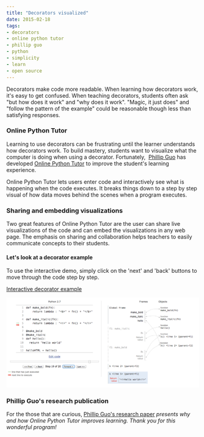 ```yaml
---
title: "Decorators visualized"
date: 2015-02-18
tags:
- decorators
- online python tutor
- phillip guo
- python
- simplicity
- learn
- open source
---
```



Decorators make code more readable. When learning how decorators work, it's
easy to get confused. When teaching decorators, students often ask "but how
does it work" and "why does it work". "Magic, it just does" and "follow the
pattern of the example" could be reasonable though less than satisfying
responses.

### Online Python Tutor

Learning to use decorators can be frustrating until the learner understands
how decorators work. To build mastery, students want to visualize what the
computer is doing when using a decorator. Fortunately,  [Phillip
Guo](http://www.pgbovine.net/) has developed [Online Python
Tutor](http://pythontutor.com/) to improve the student's learning experience.

Online Python Tutor lets users enter code and interactively see what is
happening when the code executes. It breaks things down to a step by step
visual of how data moves behind the scenes when a program executes.

### Sharing and embedding visualizations

Two great features of Online
Python Tutor are the user can share live visualizations of the code and can
embed the visualizations in any web page. The emphasis on sharing and
collaboration helps teachers to easily communicate concepts to their students.

#### Let's look at a decorator example

To use the interactive demo, simply click on the 'next' and 'back' buttons to
move through the code step by step.

[Interactive decorator example](http://pythontutor.com/iframe-embed.html#code=def+make_bold(fn)%3A%0A++++return+lambda+%3A+%22%3Cb%3E%22+%2B+fn()+%2B+%22%3C/b%3E%22%0A%0Adef+make_italic(fn)%3A%0A++++return+lambda+%3A+%22%3Ci%3E%22+%2B+fn()+%2B+%22%3C/i%3E%22%0A%0A%40make_bold%0A%40make_italic%0Adef+hello()%3A%0A++return+%22hello+world%22%0A++%0AhelloHTML+%3D+hello()&origin=opt-frontend.js&cumulative=false&heapPrimitives=false&textReferences=false&py=3&rawInputLstJSON=%5B%5D&curInstr=0&codeDivWidth=350&codeDivHeight=400)

![](../../../images/2015/guo_decorator.png)


### Phillip Guo's research publication

For the those that are curious, [Phillip Guo's research
paper](http://pgbovine.net/publications/Online-Python-Tutor-web-based-program-visualization_SIGCSE-2013.pdf)
*presents why and how Online Python Tutor improves learning. Thank you for
this wonderful program!*
